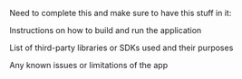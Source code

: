 Need to complete this and make sure to have this stuff in it:

Instructions on how to build and run the application

List of third-party libraries or SDKs used and their purposes

Any known issues or limitations of the app
